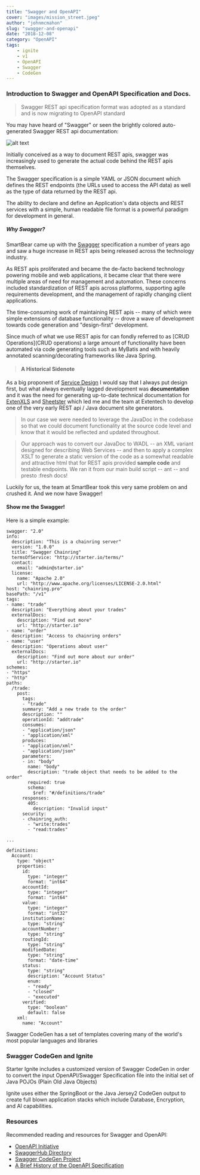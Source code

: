 ```yaml
---
title: "Swagger and OpenAPI"
cover: "images/mission_street.jpeg"
author: "johnmcmahon"
slug: "swagger-and-openapi"
date: "2018-12-08"
category: "OpenAPI"
tags:
    - ignite
    - v1
    - OpenAPI
    - Swagger
    - CodeGen
---
```


### Introduction to Swagger and OpenAPI Specification and Docs.

> Swagger REST api specification format was adopted as a standard and is now migrating to OpenAPI standard

You may have heard of "Swagger" or seen the brightly colored auto-generated Swagger REST api documentation:

![alt text](https://github.com/StarterInc/Ignite/blob/gh-pages/images/CoinBot-Swagger.png?raw=true "Swagger REST api docs")

Initially conceived as a way to document REST apis, swagger was increasingly used to generate the actual code behind the REST apis themselves.

The Swagger specification is a simple YAML or JSON document which defines the REST endpoints (the URLs used to access the API data) as well as the type of data returned by the REST api.

The ability to declare and define an Application's data objects and REST services with a simple, human readable file format is a powerful paradigm for development in general.

##### Why Swagger?
SmartBear came up with the [Swagger](https://swagger.io) specification a number of years ago and saw a huge increase in REST apis being released across the technology industry.

As REST apis proliferated and became the de-facto backend technology powering mobile and web applications, it became clear that there were multiple areas of need for management and automation. These concerns included standardization of REST apis across platforms, supporting agile requirements development, and the management of rapidly changing client applications.

The time-consuming work of maintaining REST apis -- many of which were simple extensions of database functionality -- drove a wave of development towards code generation and "design-first" development.

Since much of what we use REST apis for can fondly referred to as [CRUD Operations](CRUD operations) a large amount of functionality have been automated via code generating tools such as MyBatis and with heavily annotated scanning/decorating frameworks like Java Spring.

> #### A Historical Sidenote
 As a big proponent of [Service Design](https://en.wikipedia.org/wiki/Service_design) I would say that I always put design first, but what always eventually lagged development was **documentation** and it was the need for generating up-to-date technical documentation for [ExtenXLS](https://en.wikipedia.org/wiki/ExtenXLS) and [Sheetster](https://en.wikipedia.org/wiki/Sheetster) which led me and the team at Extentech to develop one of the very early REST api / Java document site generators.

> In our case we were needed to leverage the JavaDoc in the codebase so that we could document functionality at the source code level and know that it would be reflected and updated throughout.

> Our approach was to convert our JavaDoc to WADL -- an XML variant designed for describing Web Services -- and then to apply a complex XSLT to generate a static version of the code as a somewhat readable and attractive html that for REST apis provided **sample code** and testable endpoints. We ran it from our main build script -- ant -- and presto :fresh docs!

Luckily for us, the team at SmartBear took this very same problem on and crushed it. And we now have Swagger!

#### Show me the Swagger!

Here is a simple example:

```
swagger: "2.0"
info:
  description: "This is a chainring server"
  version: "1.0.0"
  title: "Swagger Chainring"
  termsOfService: "http://starter.io/terms/"
  contact:
    email: "admin@starter.io"
  license:
    name: "Apache 2.0"
    url: "http://www.apache.org/licenses/LICENSE-2.0.html"
host: "chainring.pro"
basePath: "/v1"
tags:
- name: "trade"
  description: "Everything about your trades"
  externalDocs:
    description: "Find out more"
    url: "http://starter.io"
- name: "order"
  description: "Access to chainring orders"
- name: "user"
  description: "Operations about user"
  externalDocs:
    description: "Find out more about our order"
    url: "http://starter.io"
schemes:
- "https"
- "http"
paths:
  /trade:
    post:
      tags:
      - "trade"
      summary: "Add a new trade to the order"
      description: ""
      operationId: "addtrade"
      consumes:
      - "application/json"
      - "application/xml"
      produces:
      - "application/xml"
      - "application/json"
      parameters:
      - in: "body"
        name: "body"
        description: "trade object that needs to be added to the order"
        required: true
        schema:
          $ref: "#/definitions/trade"
      responses:
        405:
          description: "Invalid input"
      security:
      - chainring_auth:
        - "write:trades"
        - "read:trades"

...

definitions:
  Account:
    type: "object"
    properties:
      id:
        type: "integer"
        format: "int64"
      accountId:
        type: "integer"
        format: "int64"
      value:
        type: "integer"
        format: "int32"
      institutionName:
        type: "string"
      accountNumber:
        type: "string"
      routingId:
        type: "string"    
      modifiedDate:
        type: "string"
        format: "date-time"
      status:
        type: "string"
        description: "Account Status"
        enum:
        - "ready"
        - "closed"
        - "executed"
      verified:
        type: "boolean"
        default: false
    xml:
      name: "Account"

```
Swagger CodeGen has a set of templates covering many of the world's most popular languages and libraries

### Swagger CodeGen and Ignite

Starter Ignite includes a customized version of Swagger CodeGen in order to convert the input OpenAPI/Swagger Specification file into the initial set of Java POJOs (Plain Old Java Objects)

Ignite uses either the SpringBoot or the Java Jersey2 CodeGen output to create full blown application stacks which include Database, Encryption, and AI capabilities.

### Resources

Recommended reading and resources for Swagger and OpenAPI:

* [OpenAPI Initiative](https://www.openapis.org)
* [SwaggerHub Directory](https://app.swaggerhub.com/search)
* [Swagger CodeGen Project](https://github.com/swagger-api/swagger-codegen)
* [A Brief History of the OpenAPI Specification](https://dev.to/mikeralphson/a-brief-history-of-the-openapi-specification-3g27)
